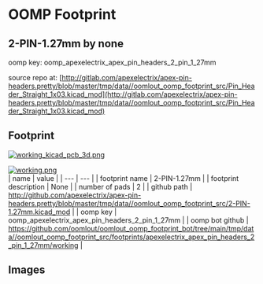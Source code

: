 # OOMP Footprint  
## 2-PIN-1.27mm  by none  
  
oomp key: oomp_apexelectrix_apex_pin_headers_2_pin_1_27mm  
  
source repo at: [http://gitlab.com/apexelectrix/apex-pin-headers.pretty/blob/master/tmp/data//oomlout_oomp_footprint_src/Pin_Header_Straight_1x03.kicad_mod](http://gitlab.com/apexelectrix/apex-pin-headers.pretty/blob/master/tmp/data//oomlout_oomp_footprint_src/Pin_Header_Straight_1x03.kicad_mod)  
## Footprint  
  
[![working_kicad_pcb_3d.png](working_kicad_pcb_3d_600.png)](working_kicad_pcb_3d.png)  
  
[![working.png](working_600.png)](working.png)  
| name | value | 
| --- | --- | 
| footprint name | 2-PIN-1.27mm | 
| footprint description | None | 
| number of pads | 2 | 
| github path | http://github.com/apexelectrix/apex-pin-headers.pretty/blob/master/tmp/data//oomlout_oomp_footprint_src/2-PIN-1.27mm.kicad_mod | 
| oomp key | oomp_apexelectrix_apex_pin_headers_2_pin_1_27mm | 
| oomp bot github | https://github.com/oomlout/oomlout_oomp_footprint_bot/tree/main/tmp/data//oomlout_oomp_footprint_src/footprints/apexelectrix_apex_pin_headers_2_pin_1_27mm/working | 
## Images  
